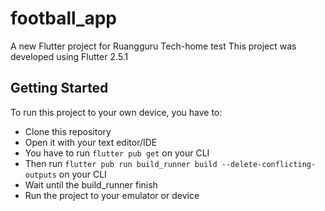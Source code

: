# football_app

A new Flutter project for Ruangguru Tech-home test
This project was developed using Flutter 2.5.1

## Getting Started
To run this project to your own device, you have to:
- Clone this repository
- Open it with your text editor/IDE
- You have to run `flutter pub get` on your CLI
- Then run `flutter pub run build_runner build --delete-conflicting-outputs` on your CLI
- Wait until the build_runner finish
- Run the project to your emulator or device

